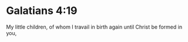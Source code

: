 # Galatians 4:19

My little children, of whom I travail in birth again until Christ be formed in you,